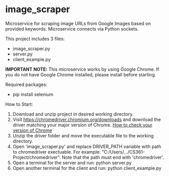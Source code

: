 # image_scraper

Microservice for scraping image URLs from Google Images based on provided keywords. Microservice connects via Python sockets.

This project includes 3 files:
- image_scraper.py
- server.py
- client_example.py

**IMPORTANT NOTE:** This microservice works by using Google Chrome. If you do not have Google Chrome installed, please install before starting.

Required packages:
- pip install selenium

How to Start:
1. Download and unzip project in desired working directory.
2. Visit https://chromedriver.chromium.org/downloads and download the driver matching your major version of Chrome. [How to check your version of Chrome](https://www.google.com/chrome/update/)
3. Unzip the driver folder and move the executable file to the working directory.
4. Open 'image_scraper.py' and replace DRIVER_PATH variable with path to chromedriver exectuable. For example: "C:/Users/.../CS361-Project/chromedriver". Note that the path must end with 'chromedriver'.
5. Open a terminal for the server and run: python server.py
6. Open another terminal for the client and run: python client_example.py
